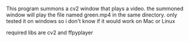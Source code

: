 This program summons a cv2 window that plays a video.
the summoned window will play the file named green.mp4 in the same directory.
only tested it on windows so i don't know if it would work on Mac or Linux

required libs are cv2 and ffpyplayer
